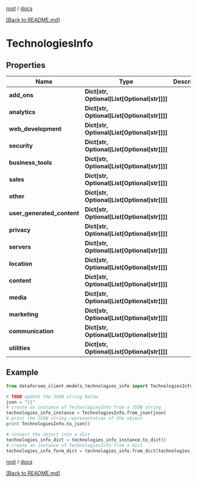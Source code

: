 [root](./../ "root") / [docs](./ "docs")

[[Back to README.md]](./../README.md "[Back to README.md]")

# TechnologiesInfo

## Properties

Name | Type | Description | Notes
------------ | ------------- | ------------- | -------------
**add_ons** | **Dict[str, Optional[List[Optional[str]]]]** |  | [optional]
**analytics** | **Dict[str, Optional[List[Optional[str]]]]** |  | [optional]
**web_development** | **Dict[str, Optional[List[Optional[str]]]]** |  | [optional]
**security** | **Dict[str, Optional[List[Optional[str]]]]** |  | [optional]
**business_tools** | **Dict[str, Optional[List[Optional[str]]]]** |  | [optional]
**sales** | **Dict[str, Optional[List[Optional[str]]]]** |  | [optional]
**other** | **Dict[str, Optional[List[Optional[str]]]]** |  | [optional]
**user_generated_content** | **Dict[str, Optional[List[Optional[str]]]]** |  | [optional]
**privacy** | **Dict[str, Optional[List[Optional[str]]]]** |  | [optional]
**servers** | **Dict[str, Optional[List[Optional[str]]]]** |  | [optional]
**location** | **Dict[str, Optional[List[Optional[str]]]]** |  | [optional]
**content** | **Dict[str, Optional[List[Optional[str]]]]** |  | [optional]
**media** | **Dict[str, Optional[List[Optional[str]]]]** |  | [optional]
**marketing** | **Dict[str, Optional[List[Optional[str]]]]** |  | [optional]
**communication** | **Dict[str, Optional[List[Optional[str]]]]** |  | [optional]
**utilities** | **Dict[str, Optional[List[Optional[str]]]]** |  | [optional]

## Example

```python
from dataforseo_client.models.technologies_info import TechnologiesInfo

# TODO update the JSON string below
json = "{}"
# create an instance of TechnologiesInfo from a JSON string
technologies_info_instance = TechnologiesInfo.from_json(json)
# print the JSON string representation of the object
print TechnologiesInfo.to_json()

# convert the object into a dict
technologies_info_dict = technologies_info_instance.to_dict()
# create an instance of TechnologiesInfo from a dict
technologies_info_form_dict = technologies_info.from_dict(technologies_info_dict)
```

  

[root](./../ "root") / [docs](./ "docs")

[[Back to README.md]](./../README.md "[Back to README.md]")